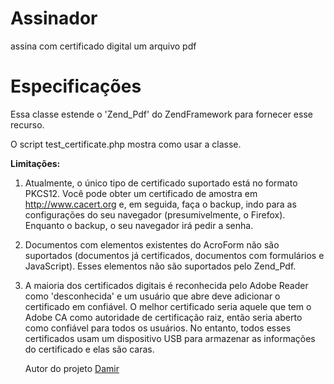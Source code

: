 # Assinador
assina com certificado digital um arquivo pdf

# Especificações

Essa classe estende o 'Zend_Pdf' do ZendFramework para fornecer esse recurso.

O script test_certificate.php mostra como usar a classe.

**Limitações:**
1. Atualmente, o único tipo de certificado suportado está no formato PKCS12.
   Você pode obter um certificado de amostra em http://www.cacert.org
   e, em seguida, faça o backup, indo para as configurações do seu navegador (presumivelmente, o Firefox).
   Enquanto o backup, o seu navegador irá pedir a senha.
   
2. Documentos com elementos existentes do AcroForm não são suportados (documentos já certificados,
   documentos com formulários e JavaScript). Esses elementos não são suportados pelo Zend_Pdf.
   
3. A maioria dos certificados digitais é reconhecida pelo Adobe Reader como 'desconhecida' e um usuário que
   abre deve adicionar o certificado em confiável.
   O melhor certificado seria aquele que tem o Adobe CA como autoridade de certificação raiz,
   então seria aberto como confiável para todos os usuários. No entanto, todos esses certificados usam
   um dispositivo USB para armazenar as informações do certificado e elas são caras.

   Autor do projeto [Damir](http://program.farit.ru/)